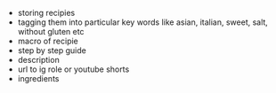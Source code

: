  - storing recipies
 - tagging them into particular key words like asian, italian, sweet, salt, without gluten etc
 - macro of recipie
 - step by step guide
 - description
 - url to ig role or youtube shorts
 - ingredients
